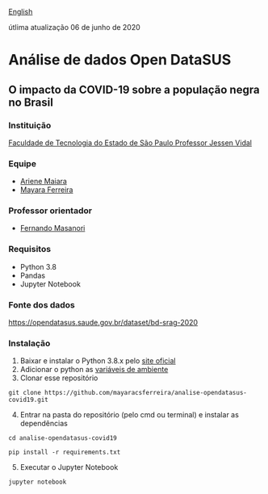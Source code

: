 [English](/README.en.md)

útlima atualização 06 de junho de 2020 

# Análise de dados Open DataSUS
## O impacto da COVID-19 sobre a população negra no Brasil

### Instituição
[Faculdade de Tecnologia do Estado de São Paulo Professor Jessen Vidal](https://fatecsjc-prd.azurewebsites.net/)

### Equipe
- [Ariene Maiara](https://github.com/arienemaiara)
- [Mayara Ferreira](https://github.com/mayaracsferreira)

### Professor orientador
- [Fernando Masanori](https://github.com/fmasanori)

### Requisitos
- Python 3.8
- Pandas
- Jupyter Notebook

### Fonte dos dados
https://opendatasus.saude.gov.br/dataset/bd-srag-2020

### Instalação
1. Baixar e instalar o Python 3.8.x pelo [site oficial](https://www.python.org/downloads/)
2. Adicionar o python as [variáveis de ambiente](https://datatofish.com/add-python-to-windows-path/)
3. Clonar esse repositório 
```
git clone https://github.com/mayaracsferreira/analise-opendatasus-covid19.git
```
4. Entrar na pasta do repositório (pelo cmd ou terminal) e instalar as dependências
```
cd analise-opendatasus-covid19
```

```
pip install -r requirements.txt
```
5. Executar o Jupyter Notebook
```
jupyter notebook
```
